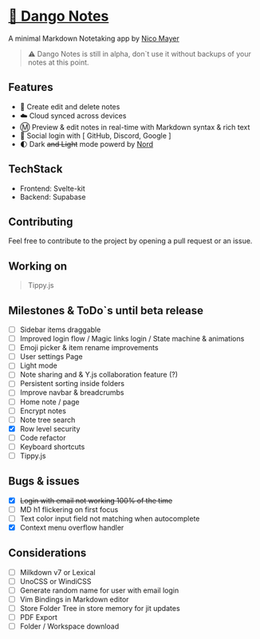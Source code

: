 # [🍡 Dango Notes](https://dango-notes.vercel.app)

A minimal Markdown Notetaking app by [Nico Mayer](https://github.com/Nico-Mayer)

> ⚠️ Dango Notes is still in alpha, don`t use it without backups of your notes at this point.

## Features

-   📃 Create edit and delete notes
-   ☁️ Cloud synced across devices
-   Ⓜ️ Preview & edit notes in real-time with Markdown syntax & rich text
-   👤 Social login with [ GitHub, Discord, Google ]
-   🌓 Dark ~~and Light~~ mode powerd by [Nord](https://www.nordtheme.com/docs/colors-and-palettes)

## TechStack

-   Frontend: Svelte-kit
-   Backend: Supabase

## Contributing

Feel free to contribute to the project by opening a pull request or an issue.

## Working on

> Tippy.js

## Milestones & ToDo`s until beta release

-   [ ] Sidebar items draggable
-   [ ] Improved login flow / Magic links login / State machine & animations
-   [ ] Emoji picker & item rename improvements
-   [ ] User settings Page
-   [ ] Light mode
-   [ ] Note sharing and & Y.js collaboration feature (?)
-   [ ] Persistent sorting inside folders
-   [ ] Improve navbar & breadcrumbs
-   [ ] Home note / page
-   [ ] Encrypt notes
-   [ ] Note tree search
-   [x] Row level security
-   [ ] Code refactor
-   [ ] Keyboard shortcuts
-   [ ] Tippy.js

## Bugs & issues

-   [x] ~~Login with email not working 100% of the time~~
-   [ ] MD h1 flickering on first focus
-   [ ] Text color input field not matching when autocomplete
-   [x] Context menu overflow handler

## Considerations

-   [ ] Milkdown v7 or Lexical
-   [ ] UnoCSS or WindiCSS
-   [ ] Generate random name for user with email login
-   [ ] Vim Bindings in Markdown editor
-   [ ] Store Folder Tree in store memory for jit updates
-   [ ] PDF Export
-   [ ] Folder / Workspace download
